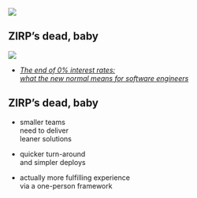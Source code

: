 ![](img/why.gif)


## ZIRP’s dead, baby

![](img/zirp.jpg) <!-- .element style="width: 80%" -->

* _[The end of 0% interest rates:<br />what the new normal means for software engineers](https://newsletter.pragmaticengineer.com/p/zirp-software-engineers)_


## ZIRP’s dead, baby

* smaller teams<br />need to deliver<br />leaner solutions
<!-- .element class="fragment" -->
* quicker turn-around<br />and simpler deploys
<!-- .element class="fragment" -->
* actually more fulfilling experience<br />via a one-person framework
<!-- .element class="fragment" -->

